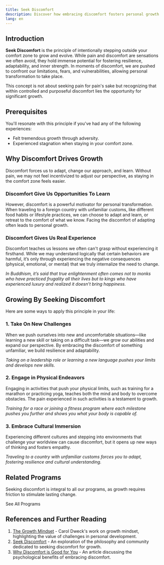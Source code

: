 ```yaml
---
title: Seek Discomfort
description: Discover how embracing discomfort fosters personal growth and development.
lang: en
---
```


## Introduction

**Seek Discomfort** is the principle of intentionally stepping outside your comfort zone to grow and evolve. While pain and discomfort are sensations we often avoid, they hold immense potential for fostering resilience, adaptability, and inner strength. In moments of discomfort, we are pushed to confront our limitations, fears, and vulnerabilities, allowing personal transformation to take place.

This concept is not about seeking pain for pain's sake but recognizing that within controlled and purposeful discomfort lies the opportunity for significant growth.

## Prerequisites

You'll resonate with this principle if you've had any of the following experiences:  
- Felt tremendous growth through adversity.  
- Experienced stagnation when staying in your comfort zone.  

## Why Discomfort Drives Growth

Discomfort forces us to adapt, change our approach, and learn. Without pain, we may not feel incentivized to adjust our perspective, as staying in the comfort zone feels easier. 

### Discomfort Give Us Opportunities To Learn

However, discomfort is a powerful motivator for personal transformation. When traveling to a foreign country with unfamiliar customs, like different food habits or lifestyle practices, we can choose to adapt and learn, or retreat to the comfort of what we know. Facing the discomfort of adapting often leads to personal growth.

### Discomfort Gives Us Real Experience

Discomfort teaches us lessons we often can't grasp without experiencing it firsthand. While we may understand logically that certain behaviors are harmful, it’s only through experiencing the negative consequences (physical, emotional, or mental) that we truly internalize the need to change.

*In Buddhism, it’s said that true enlightenment often comes not to monks who have practiced frugality all their lives but to kings who have experienced luxury and realized it doesn’t bring happiness.*

## Growing By Seeking Discomfort

Here are some ways to apply this principle in your life:

### 1. Take On New Challenges

When we push ourselves into new and uncomfortable situations—like learning a new skill or taking on a difficult task—we grow our abilities and expand our perspective. By embracing the discomfort of something unfamiliar, we build resilience and adaptability.

_Taking on a leadership role or learning a new language pushes your limits and develops new skills._

### 2. Engage in Physical Endeavors

Engaging in activities that push your physical limits, such as training for a marathon or practicing yoga, teaches both the mind and body to overcome obstacles. The pain experienced in such activities is a testament to growth.

_Training for a race or joining a fitness program where each milestone pushes you further and shows you what your body is capable of._

### 3. Embrace Cultural Immersion

Experiencing different cultures and stepping into environments that challenge your worldview can cause discomfort, but it opens up new ways of thinking and fosters empathy.

_Traveling to a country with unfamiliar customs forces you to adapt, fostering resilience and cultural understanding._

## Related Programs

Seeking discomfort is integral to all our programs, as growth requires friction to stimulate lasting change.

<ButtonLink to="/unlock-your-potential/programs">See All Programs</ButtonLink>

## References and Further Reading

1. [The Growth Mindset](https://www.mindsetworks.com/science/) - Carol Dweck's work on growth mindset, highlighting the value of challenges in personal development.  
2. [Seek Discomfort](https://www.seekdiscomfort.com/) - An exploration of the philosophy and community dedicated to seeking discomfort for growth.  
3. [Why Discomfort is Good for You](https://www.psychologytoday.com/us/blog/the-edge-peak-performance-psychology/201703/why-discomfort-is-good-you) - An article discussing the psychological benefits of embracing discomfort.